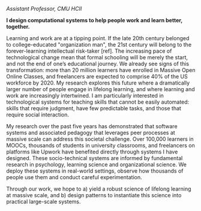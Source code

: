 _Assistant Professor, CMU HCII_

**I design computational systems to help people work and learn better, together.**

Learning and work are at a tipping point. If the late 20th century belonged to college-educated "organization man", the 21st century will belong to the forever-learning intellectual risk-taker [ref]. The increasing pace of technological change mean that formal schooling will be merely the start, and not the end of one’s educational journey. We already see signs of this transformation: more than 20 million learners have enrolled in Massive Open Online Classes, and freelancers are expected to comprise 40% of the US workforce by 2020. My research explores this future where a dramatically larger number of people engage in lifelong learning, and where learning and work are increasingly intertwined. I am particularly interested in technological systems for teaching skills that cannot be easily automated: skills that require judgment, have few predictable tasks, and those that require social interaction.

My research over the past five years has demonstrated that software systems and associated pedagogy that leverages peer processes at massive scale can address this societal challenge. Over 100,000 learners in MOOCs, thousands of students in university classrooms, and freelancers on platforms like Upwork have benefited directly through systems I have designed. These socio-technical systems are informed by fundamental research in psychology, learning science and organizational science. We deploy these systems in real-world settings, observe how thousands of people use them and conduct careful experimentation.

Through our work, we hope to a) yield a robust science of lifelong learning at massive scale, and b) design patterns to instantiate this science into practical large-scale systems.
